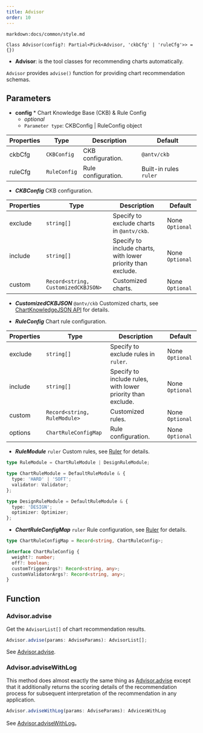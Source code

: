 ```yaml
---
title: Advisor
order: 10
---
```


`markdown:docs/common/style.md`



```sign
Class Advisor(config?: Partial<Pick<Advisor, 'ckbCfg' | 'ruleCfg'>> = {})
```

* **Advisor**: is the tool classes for recommending charts automatically.

`Advisor` provides `advise()` function for providing chart recommendation schemas.

## Parameters

* **config** * Chart Knowledge Base (CKB) & Rule Config
  * _optional_
  * `Parameter type`: CKBConfig | RuleConfig object

| Properties | Type         | Description         | Default                |
| ---------- | ------------ | ------------------- | ---------------------- |
| ckbCfg     | `CKBConfig`  | CKB configuration.  | `@antv/ckb`            |
| ruleCfg    | `RuleConfig` | Rule configuration. | Built-in rules `ruler` |


* _**CKBConfig**_ CKB configuration.

| Properties | Type                                | Description                                                  | Default         |
| ---------- | ----------------------------------- | ------------------------------------------------------------ | --------------- |
| exclude    | `string[]`                          | Specify to exclude charts in `@antv/ckb`.                    | None `Optional` |
| include    | `string[]`                          | Specify to include charts, with lower priority than exclude. | None `Optional` |
| custom     | `Record<string, CustomizedCKBJSON>` | Customized charts.                                           | None `Optional` |

* _**CustomizedCKBJSON**_ `@antv/ckb` Customized charts, see [ChartKnowledgeJSON API](./ckb/CKBJson#parameters) for details.


* _**RuleConfig**_ Chart rule configuration.

| Properties | Type                         | Description                                                 | Default         |
| ---------- | ---------------------------- | ----------------------------------------------------------- | --------------- |
| exclude    | `string[]`                   | Specify to exclude rules in `ruler`.                        | None `Optional` |
| include    | `string[]`                   | Specify to include rules, with lower priority than exclude. | None `Optional` |
| custom     | `Record<string, RuleModule>` | Customized rules.                                           | None `Optional` |
| options    | `ChartRuleConfigMap`         | Rule configuration.                                         | None `Optional` |

* _**RuleModule**_ `ruler` Custom rules, see [Ruler](./30_Ruler) for details.

```ts
type RuleModule = ChartRuleModule | DesignRuleModule;

type ChartRuleModule = DefaultRuleModule & {
  type: 'HARD' | 'SOFT';
  validator: Validator;
};

type DesignRuleModule = DefaultRuleModule & {
  type: 'DESIGN';
  optimizer: Optimizer;
};
```

* _**ChartRuleConfigMap**_ `ruler` Rule configuration, see [Ruler](./30_Ruler) for details.

```ts
type ChartRuleConfigMap = Record<string, ChartRuleConfig>;

interface ChartRuleConfig {
  weight?: number;
  off?: boolean;
  customTriggerArgs?: Record<string, any>;
  customValidatorArgs?: Record<string, any>;
}
```

## Function

### Advisor.advise

Get the `AdvisorList[]` of chart recommendation results.

```ts
Advisor.advise(params: AdviseParams): AdvisorList[];
```

See [Advisor.advise](./11_Advisor-advise).

### Advisor.adviseWithLog

This method does almost exactly the same thing as [Advisor.advise](./11_Advisor-advise) except that it additionally returns the scoring details of the recommendation process for subsequent interpretation of the recommendation in any application.

```ts
Advisor.adviseWithLog(params: AdviseParams): AdvicesWithLog
```

See [Advisor.adviseWithLog](./12_Advisor-adviseWithLog)。
